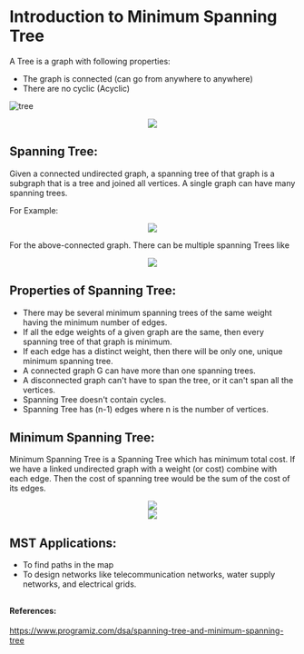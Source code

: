 # Introduction to Minimum Spanning Tree

A Tree is a graph with following properties:

- The graph is connected (can go from anywhere to anywhere)
- There are no cyclic (Acyclic)


![tree](https://user-images.githubusercontent.com/70436834/143482285-f587603e-068f-4ad1-a1fb-dfda20887842.png)

<div align="center">
<img src="images\not-trees.png">
</div>

## Spanning Tree:

Given a connected undirected graph, a spanning tree of that graph is a subgraph that is a tree and joined all vertices. A single graph can have many spanning trees.

For Example:

<div align="center">
<img src="images\connected-undirected-graph.png">
</div>

For the above-connected graph. There can be multiple spanning Trees like 

<div align="center">
<img src="images\spanning-tree.png">
</div>


## Properties of Spanning Tree:

- There may be several minimum spanning trees of the same weight having the minimum number of edges.
- If all the edge weights of a given graph are the same, then every spanning tree of that graph is minimum.
- If each edge has a distinct weight, then there will be only one, unique minimum spanning tree.
- A connected graph G can have more than one spanning trees.
- A disconnected graph can't have to span the tree, or it can't span all the vertices.
- Spanning Tree doesn't contain cycles.
- Spanning Tree has (n-1) edges where n is the number of vertices.



## Minimum Spanning Tree:

Minimum Spanning Tree is a Spanning Tree which has minimum total cost. If we have a linked undirected graph with a weight (or cost) combine with each edge. Then the cost of spanning tree would be the sum of the cost of its edges.

<div align="center">
<img src="images\nomst-graph.png">
</div>


<div align="center">
<img src="images\mst-graph.png">
</div>


## MST Applications:

- To find paths in the map
- To design networks like telecommunication networks, water supply networks, and electrical grids.


##
#### References:
https://www.programiz.com/dsa/spanning-tree-and-minimum-spanning-tree
